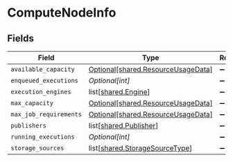 # ComputeNodeInfo


## Fields

| Field                                                                              | Type                                                                               | Required                                                                           | Description                                                                        |
| ---------------------------------------------------------------------------------- | ---------------------------------------------------------------------------------- | ---------------------------------------------------------------------------------- | ---------------------------------------------------------------------------------- |
| `available_capacity`                                                               | [Optional[shared.ResourceUsageData]](undefined/models/shared/resourceusagedata.md) | :heavy_minus_sign:                                                                 | N/A                                                                                |
| `enqueued_executions`                                                              | *Optional[int]*                                                                    | :heavy_minus_sign:                                                                 | N/A                                                                                |
| `execution_engines`                                                                | list[[shared.Engine](undefined/models/shared/engine.md)]                           | :heavy_minus_sign:                                                                 | N/A                                                                                |
| `max_capacity`                                                                     | [Optional[shared.ResourceUsageData]](undefined/models/shared/resourceusagedata.md) | :heavy_minus_sign:                                                                 | N/A                                                                                |
| `max_job_requirements`                                                             | [Optional[shared.ResourceUsageData]](undefined/models/shared/resourceusagedata.md) | :heavy_minus_sign:                                                                 | N/A                                                                                |
| `publishers`                                                                       | list[[shared.Publisher](undefined/models/shared/publisher.md)]                     | :heavy_minus_sign:                                                                 | N/A                                                                                |
| `running_executions`                                                               | *Optional[int]*                                                                    | :heavy_minus_sign:                                                                 | N/A                                                                                |
| `storage_sources`                                                                  | list[[shared.StorageSourceType](undefined/models/shared/storagesourcetype.md)]     | :heavy_minus_sign:                                                                 | N/A                                                                                |